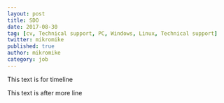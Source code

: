 ```yaml
---
layout: post
title: SDO
date: 2017-08-30
tag: [cv, Technical support, PC, Windows, Linux, Technical support]
twitter: mikromike
published: true
author: mikromike
category: job
---
```

This text is for timeline

<!--more-->
This text is after more line
